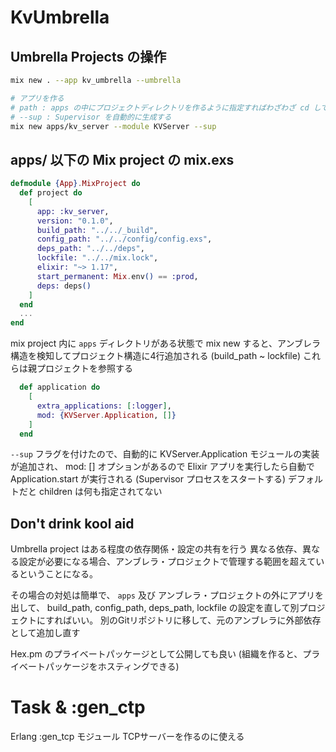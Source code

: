 # KvUmbrella

## Umbrella Projects の操作

```sh
mix new . --app kv_umbrella --umbrella

# アプリを作る
# path : apps の中にプロジェクトディレクトリを作るように指定すればわざわざ cd して mix new しなくていい
# --sup : Supervisor を自動的に生成する
mix new apps/kv_server --module KVServer --sup　

```

## apps/ 以下の Mix project の mix.exs

```elixir
defmodule {App}.MixProject do
  def project do
    [
      app: :kv_server,
      version: "0.1.0",
      build_path: "../../_build",
      config_path: "../../config/config.exs",
      deps_path: "../../deps",
      lockfile: "../../mix.lock",
      elixir: "~> 1.17",
      start_permanent: Mix.env() == :prod,
      deps: deps()
    ]
  end
  ...
end
```

mix project 内に `apps` ディレクトリがある状態で mix new すると、アンブレラ構造を検知してプロジェクト構造に4行追加される
(build_path ~ lockfile)
これらは親プロジェクトを参照する

```elixir
  def application do
    [
      extra_applications: [:logger],
      mod: {KVServer.Application, []}
    ]
  end
```
`--sup` フラグを付けたので、自動的に KVServer.Application モジュールの実装が追加され、 mod: [] オプションがあるので
Elixir アプリを実行したら自動で Application.start が実行される (Supervisor プロセスをスタートする)
デフォルトだと children は何も指定されてない

## Don't drink kool aid

Umbrella project はある程度の依存関係・設定の共有を行う
異なる依存、異なる設定が必要になる場合、アンブレラ・プロジェクトで管理する範囲を超えているということになる。

その場合の対処は簡単で、 `apps` 及び アンブレラ・プロジェクトの外にアプリを出して、 build_path, config_path, deps_path, lockfile の設定を直して別プロジェクトにすればいい。
別のGitリポジトリに移して、元のアンブレラに外部依存として追加し直す

Hex.pm のプライベートパッケージとして公開しても良い (組織を作ると、プライベートパッケージをホスティングできる)

# Task & :gen_ctp

Erlang :gen_tcp モジュール
TCPサーバーを作るのに使える
